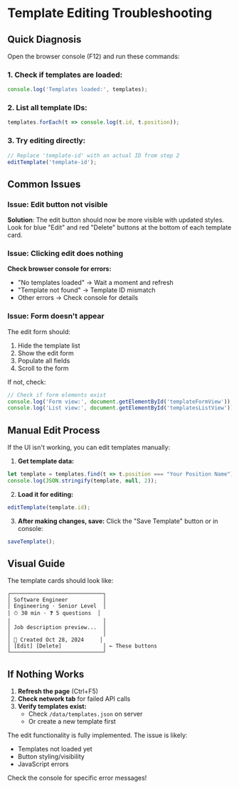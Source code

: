 # Template Editing Troubleshooting

## Quick Diagnosis

Open the browser console (F12) and run these commands:

### 1. Check if templates are loaded:
```javascript
console.log('Templates loaded:', templates);
```

### 2. List all template IDs:
```javascript
templates.forEach(t => console.log(t.id, t.position));
```

### 3. Try editing directly:
```javascript
// Replace 'template-id' with an actual ID from step 2
editTemplate('template-id');
```

## Common Issues

### Issue: Edit button not visible
**Solution**: The edit button should now be more visible with updated styles. Look for blue "Edit" and red "Delete" buttons at the bottom of each template card.

### Issue: Clicking edit does nothing
**Check browser console for errors:**
- "No templates loaded" → Wait a moment and refresh
- "Template not found" → Template ID mismatch
- Other errors → Check console for details

### Issue: Form doesn't appear
The edit form should:
1. Hide the template list
2. Show the edit form
3. Populate all fields
4. Scroll to the form

If not, check:
```javascript
// Check if form elements exist
console.log('Form view:', document.getElementById('templateFormView'));
console.log('List view:', document.getElementById('templatesListView'));
```

## Manual Edit Process

If the UI isn't working, you can edit templates manually:

1. **Get template data:**
```javascript
let template = templates.find(t => t.position === "Your Position Name");
console.log(JSON.stringify(template, null, 2));
```

2. **Load it for editing:**
```javascript
editTemplate(template.id);
```

3. **After making changes, save:**
Click the "Save Template" button or in console:
```javascript
saveTemplate();
```

## Visual Guide

The template cards should look like:

```
┌─────────────────────────────┐
│ Software Engineer           │
│ Engineering · Senior Level  │
│ ⏱ 30 min · ❓ 5 questions  │
│                             │
│ Job description preview...  │
│                             │
│ 📅 Created Oct 28, 2024     │
│ [Edit] [Delete]             │ ← These buttons
└─────────────────────────────┘
```

## If Nothing Works

1. **Refresh the page** (Ctrl+F5)
2. **Check network tab** for failed API calls
3. **Verify templates exist:**
   - Check `/data/templates.json` on server
   - Or create a new template first

The edit functionality is fully implemented. The issue is likely:
- Templates not loaded yet
- Button styling/visibility
- JavaScript errors

Check the console for specific error messages!